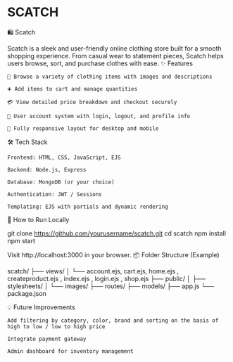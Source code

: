 # SCATCH

🛍️ Scatch

Scatch is a sleek and user-friendly online clothing store built for a smooth shopping experience. From casual wear to statement pieces, Scatch helps users browse, sort, and purchase clothes with ease.
✨ Features

    👕 Browse a variety of clothing items with images and descriptions

    ➕ Add items to cart and manage quantities

    💳 View detailed price breakdown and checkout securely

    👤 User account system with login, logout, and profile info

    📱 Fully responsive layout for desktop and mobile

🛠️ Tech Stack

    Frontend: HTML, CSS, JavaScript, EJS

    Backend: Node.js, Express

    Database: MongoDB (or your choice)

    Authentication: JWT / Sessions

    Templating: EJS with partials and dynamic rendering

🚀 How to Run Locally

git clone https://github.com/yourusername/scatch.git
cd scatch
npm install
npm start

Visit http://localhost:3000 in your browser.
📦 Folder Structure (Example)

scatch/
├── views/
│   └── account.ejs, cart.ejs, home.ejs  , createproduct.ejs , index.ejs , login.ejs , shop.ejs
├── public/
│   ├── stylesheets/
│   └── images/
├── routes/
├── models/
├── app.js
└── package.json

💡 Future Improvements

    Add filtering by category, color, brand and sorting on the basis of high to low / low to high price

    Integrate payment gateway
    
    Admin dashboard for inventory management
